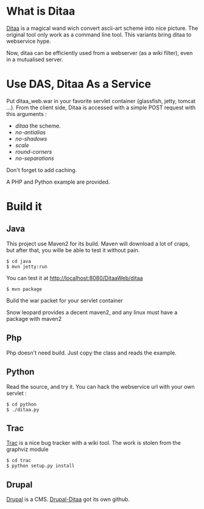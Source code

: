 What is Ditaa
=============

[Ditaa](http://ditaa.sourceforge.net/) is a magical wand wich convert ascii-art scheme into nice picture.
The original tool only work as a command line tool.
This variants bring ditaa to webservice hype.

Now, ditaa  can be efficiently used from a webserver (as a wiki filter), even in a mutualised server.

Use DAS, Ditaa As a Service
===========================

Put ditaa\_web.war in your favorite servlet container (glassfish, jetty, tomcat ...).
From the client side, Ditaa is accessed with a simple POST request with this arguments :

 * _ditaa_ the scheme.
 * _no-antialias_
 * _no-shadows_
 * _scale_
 * _round-corners_
 * _no-separations_

Don't forget to add caching.

A PHP and Python example are provided.

Build it
========

Java
----

This project use Maven2 for its build. Maven will download a lot of craps, but after that, you wille be able to test it without pain.

	$ cd java
	$ mvn jetty:run
	
You can test it at [http://localhost:8080/DitaaWeb/ditaa](http://localhost:8080/DitaaWeb/ditaa)

	$ mvn package

Build the war packet for your servlet container

Snow leopard provides a decent maven2, and any linux must have a package with maven2

Php
---

Php doesn't need build. Just copy the class and reads the example.

Python
------

Read the source, and try it. You can hack the webservice url with your own servlet :

	$ cd python
	$ ./ditaa.py

Trac
----

[Trac](http://trac.edgewall.org/) is a nice bug tracker with a wiki tool. The work is stolen from the graphviz module

	$ cd trac
	$ python setup.py install

Drupal
------

[Drupal](http://drupal.org) is a CMS. [Drupal-Ditaa](http://github.com/athoune/Drupal-Ditaa) got its own github.
